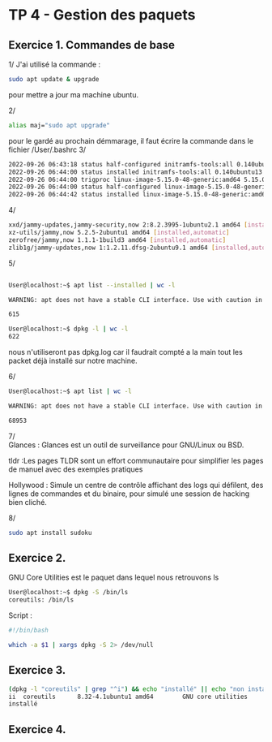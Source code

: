 # TP 4 - Gestion des paquets

## Exercice 1. Commandes de base  

1/ J'ai utilisé la commande : 
```bash 
sudo apt update & upgrade
```
pour mettre a jour ma machine ubuntu.

2/
```bash 
alias maj="sudo apt upgrade"
```
pour le gardé au prochain démmarage, il faut écrire la commande dans le fichier /User/.bashrc
3/
```bash 
2022-09-26 06:43:18 status half-configured initramfs-tools:all 0.140ubuntu13
2022-09-26 06:44:00 status installed initramfs-tools:all 0.140ubuntu13
2022-09-26 06:44:00 trigproc linux-image-5.15.0-48-generic:amd64 5.15.0-48.54 <none>
2022-09-26 06:44:00 status half-configured linux-image-5.15.0-48-generic:amd64 5.15.0-48.54
2022-09-26 06:44:42 status installed linux-image-5.15.0-48-generic:amd64 5.15.0-48.54
```

4/
```bash
xxd/jammy-updates,jammy-security,now 2:8.2.3995-1ubuntu2.1 amd64 [installed,automatic]
xz-utils/jammy,now 5.2.5-2ubuntu1 amd64 [installed,automatic]
zerofree/jammy,now 1.1.1-1build3 amd64 [installed,automatic]
zlib1g/jammy-updates,now 1:1.2.11.dfsg-2ubuntu9.1 amd64 [installed,automatic]zstd/jammy,now 1.4.8+dfsg-3build1 amd64 [installed,automatic]
```

5/
```bash

User@localhost:~$ apt list --installed | wc -l

WARNING: apt does not have a stable CLI interface. Use with caution in scripts.

615
```
```bash
User@localhost:~$ dpkg -l | wc -l
622
```
nous n'utiliseront pas dpkg.log car il faudrait compté a la main tout les packet déjà installé sur notre machine.

6/
```bash
User@localhost:~$ apt list | wc -l

WARNING: apt does not have a stable CLI interface. Use with caution in scripts.

68953
```

7/   
Glances : Glances est un outil de surveillance pour GNU/Linux ou BSD.  

tldr :Les pages TLDR sont un effort communautaire pour simplifier les pages de manuel avec des exemples pratiques  

Hollywood : Simule un centre de contrôle affichant des logs qui défilent, des lignes de commandes et du binaire, pour simulé une session de hacking bien cliché.  

8/
```bash
sudo apt install sudoku
```

## Exercice 2.
GNU Core Utilities est le paquet dans lequel nous retrouvons ls
```bash
User@localhost:~$ dpkg -S /bin/ls
coreutils: /bin/ls
```
Script : 
```bash
#!/bin/bash

which -a $1 | xargs dpkg -S 2> /dev/null
```
 ## Exercice 3.

```bash
(dpkg -l "coreutils" | grep "^i") && echo "installé" || echo "non installé"
ii  coreutils      8.32-4.1ubuntu1 amd64        GNU core utilities
installé
```

 ## Exercice 4.
 










